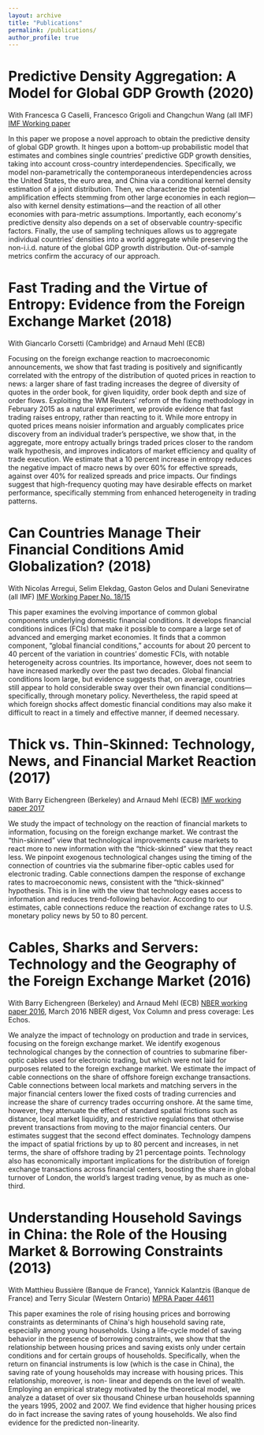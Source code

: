 ```yaml
---
layout: archive
title: "Publications"
permalink: /publications/
author_profile: true
---
```



# Predictive Density Aggregation: A Model for Global GDP Growth (2020)
With Francesca G Caselli, Francesco Grigoli and Changchun Wang (all IMF)
[IMF Working paper](https://www.imf.org/en/Publications/WP/Issues/2020/05/29/Predictive-Density-Aggregation-A-Model-for-Global-GDP-Growth-49441)

In this paper we propose a novel  approach to obtain the predictive density of
global  GDP  growth. It  hinges  upon  a  bottom-up probabilistic  model  that
estimates  and combines  single  countries’ predictive  GDP growth  densities,
taking into  account cross-country interdependencies.  Specifically,  we model
non-parametrically  the contemporaneous  interdependencies  across the  United
States, the euro  area, and China via a conditional  kernel density estimation
of a  joint distribution.  Then, we  characterize the  potential amplification
effects stemming  from other large  economies in each region—also  with kernel
density estimations—and the  reaction of all other  economies with para-metric
assumptions. Importantly, each economy's predictive  density also depends on a
set  of observable  country-specific factors.   Finally, the  use of  sampling
techniques allows us to aggregate individual countries’ densities into a world
aggregate while  preserving the  non-i.i.d.  nature of  the global  GDP growth
distribution. Out-of-sample metrics confirm the accuracy of our approach.


# Fast Trading and the Virtue of Entropy: Evidence from the Foreign Exchange Market (2018)
With Giancarlo Corsetti (Cambridge) and Arnaud Mehl (ECB)

Focusing on the  foreign exchange reaction to  macroeconomic announcements, we
show that  fast trading  is positively and  significantly correlated  with the
entropy of  the distribution of  quoted prices in  reaction to news:  a larger
share of fast trading increases the degree of diversity of quotes in the order
book,   for  given   liquidity,   order   book  depth   and   size  of   order
flows. Exploiting the WM Reuters’ reform of the fixing methodology in February
2015 as  a natural experiment,  we provide  evidence that fast  trading raises
entropy, rather than reacting to it. While more entropy in quoted prices means
noisier  information   and  arguably  complicates  price   discovery  from  an
individual trader’s perspective, we show  that, in the aggregate, more entropy
actually  brings traded  prices  closer  to the  random  walk hypothesis,  and
improves indicators  of market efficiency  and quality of trade  execution. We
estimate that a 10 percent increase  in entropy reduces the negative impact of
macro news  by over 60% for  effective spreads, against over  40% for realized
spreads and  price impacts. Our  findings suggest that  high-frequency quoting
may have desirable  effects on market performance,  specifically stemming from
enhanced heterogeneity in trading patterns.

# Can Countries Manage Their Financial Conditions Amid Globalization? (2018)
With Nicolas Arregui, Selim Elekdag, Gaston Gelos and Dulani Seneviratne (all IMF)
[IMF Working Paper No. 18/15](https://www.imf.org/en/Publications/WP/Issues/2018/01/24/Can-Countries-Manage-Their-Financial-Conditions-Amid-Globalization-45581)

This  paper  examines the  evolving  importance  of common  global  components
underlying  domestic financial  conditions. It  develops financial  conditions
indices (FCIs) that  make it possible to  compare a large set  of advanced and
emerging market economies. It finds that a common component, “global financial
conditions,” accounts for  about 20 percent to 40 percent  of the variation in
countries’  domestic FCIs,  with notable  heterogeneity across  countries. Its
importance, however,  does not seem to  have increased markedly over  the past
two decades.   Global financial conditions  loom large, but  evidence suggests
that, on average, countries still appear  to hold considerable sway over their
own financial conditions—specifically,  through monetary policy. Nevertheless,
the rapid speed  at which foreign shocks affect  domestic financial conditions
may also  make it  difficult to  react in  a timely  and effective  manner, if
deemed necessary.


# Thick vs. Thin-Skinned:  Technology, News, and Financial Market Reaction (2017)
With Barry Eichengreen (Berkeley) and Arnaud Mehl (ECB)
[IMF working paper 2017](https://www.imf.org/en/Publications/WP/Issues/2017/04/07/Thick-vs-44810)

We study  the impact  of technology  on the reaction  of financial  markets to
information,  focusing  on  the  foreign exchange  market.   We  contrast  the
“thin-skinned”  view that  technological improvements  cause markets  to react
more to new information with the “thick-skinned” view that they react less. We
pinpoint exogenous technological changes using the timing of the connection of
countries via  the submarine fiber-optic  cables used for  electronic trading.
Cable connections dampen the response of exchange rates to macroeconomic news,
consistent with the “thick-skinned” hypothesis. This  is in line with the view
that  technology  eases  access  to information  and  reduces  trend-following
behavior. According to our estimates, cable connections reduce the reaction of
exchange rates to U.S.  monetary policy news by 50 to 80 percent.


# Cables, Sharks and Servers: Technology and the Geography of the Foreign Exchange Market (2016)
With Barry Eichengreen (Berkeley) and Arnaud Mehl (ECB)
[NBER working paper 2016](https://www.nber.org/papers/w21884), March 2016 NBER
digest, Vox Column and press coverage: Les Echos.

We  analyze the  impact of  technology on  production and  trade in  services,
focusing on the foreign exchange  market.  We identify exogenous technological
changes by  the connection of  countries to submarine fiber-optic  cables used
for electronic  trading, but which were  not laid for purposes  related to the
foreign exchange market.   We estimate the impact of cable  connections on the
share of  offshore foreign  exchange transactions.  Cable  connections between
local markets  and matching servers in  the major financial centers  lower the
fixed costs  of trading currencies and  increase the share of  currency trades
occurring onshore.   At the same time,  however, they attenuate the  effect of
standard  spatial frictions  such  as distance,  local  market liquidity,  and
restrictive regulations that otherwise prevent transactions from moving to the
major  financial  centers.   Our  estimates suggest  that  the  second  effect
dominates. Technology  dampens the  impact of  spatial frictions  by up  to 80
percent  and increases,  in net  terms, the  share of  offshore trading  by 21
percentage points.   Technology also  has economically  important implications
for  the  distribution  of  foreign  exchange  transactions  across  financial
centers, boosting the share in global  turnover of London, the world’s largest
trading venue, by as much as one-third.


# Understanding Household Savings in China: the Role of the Housing Market & Borrowing Constraints (2013)
With  Matthieu  Bussière (Banque  de  France),  Yannick Kalantzis  (Banque  de
France) and Terry Sicular (Western Ontario) 
[MPRA Paper 44611](https://ideas.repec.org/p/pra/mprapa/44611.html)

This  paper  examines  the  role   of  rising  housing  prices  and  borrowing
constraints as determinants of China's  high household saving rate, especially
among young  households. Using a  life-cycle model  of saving behavior  in the
presence  of borrowing  constraints,  we show  that  the relationship  between
housing prices and saving exists only under certain conditions and for certain
groups of households.  Specifically, when the return  on financial instruments
is low (which is  the case in China), the saving rate  of young households may
increase with housing prices. This  relationship, moreover, is non- linear and
depends on the  level of wealth. Employing an empirical  strategy motivated by
the theoretical model, we analyze a dataset of over six thousand Chinese urban
households  spanning the  years 1995,  2002 and  2007. We  find evidence  that
higher  housing  prices  do  in  fact  increase  the  saving  rates  of  young
households. We also find evidence for the predicted non-linearity.




